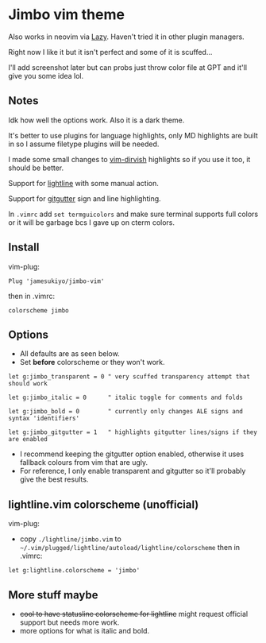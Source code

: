 # Jimbo vim theme

Also works in neovim via [Lazy](https://github.com/folke/lazy.nvim). Haven't tried it in other plugin managers.

Right now I like it but it isn't perfect and some of it is scuffed...

I'll add screenshot later but can probs just throw color file at GPT and it'll give you some idea lol.

## Notes 
Idk how well the options work. Also it is a dark theme.

It's better to use plugins for language highlights, only MD highlights are built in so I assume filetype plugins will be needed.

I made some small changes to [vim-dirvish](https://github.com/justinmk/vim-dirvish) highlights so if you use it too, it should be better.

Support for [lightline](https://github.com/itchyny/lightline.vim) with some manual action.

Support for [gitgutter](https://github.com/airblade/vim-gitgutter) sign and line highlighting.

In `.vimrc` add `set termguicolors` and make sure terminal supports full colors or it will be garbage bcs I gave up on cterm colors.

## Install
vim-plug:
```
Plug 'jamesukiyo/jimbo-vim'
```
then in .vimrc:
```
colorscheme jimbo
```

## Options
- All defaults are as seen below.
- Set **before** colorscheme or they won't work.
```
let g:jimbo_transparent = 0 " very scuffed transparency attempt that should work

let g:jimbo_italic = 0      " italic toggle for comments and folds

let g:jimbo_bold = 0        " currently only changes ALE signs and syntax 'identifiers'

let g:jimbo_gitgutter = 1   " highlights gitgutter lines/signs if they are enabled
```
- I recommend keeping the gitgutter option enabled, otherwise it uses fallback colours from vim that are ugly.
- For reference, I only enable transparent and gitgutter so it'll probably give the best results.

## lightline.vim colorscheme (unofficial)
vim-plug:
- copy `./lightline/jimbo.vim` to `~/.vim/plugged/lightline/autoload/lightline/colorscheme`
then in .vimrc:
```
let g:lightline.colorscheme = 'jimbo'
```

## More stuff maybe
- ~~cool to have statusline colorscheme for lightline~~ might request official support but needs more work.
- more options for what is italic and bold.
